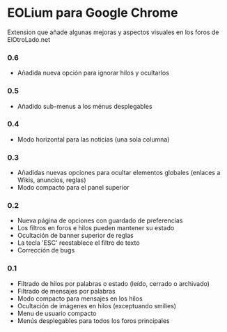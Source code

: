 # EOLium para Google Chrome
Extension que añade algunas mejoras y aspectos visuales en los foros de ElOtroLado.net

### 0.6
* Añadida nueva opción para ignorar hilos y ocultarlos

### 0.5
* Añadido sub-menus a los ménus desplegables

### 0.4
* Modo horizontal para las noticias (una sola columna)

### 0.3
* Añadidas nuevas opciones para ocultar elementos globales (enlaces a Wikis, anuncios, reglas)
* Modo compacto para el panel superior

### 0.2
* Nueva página de opciones con guardado de preferencias
* Los filtros en foros e hilos pueden mantener su estado
* Ocultación de banner superior de reglas
* La tecla 'ESC' reestablece el filtro de texto
* Corrección de bugs

### 0.1
* Filtrado de hilos por palabras o estado (leído, cerrado o archivado)
* Filtrado de mensajes por palabras
* Modo compacto para mensajes en los hilos
* Ocultación de imágenes en hilos (exceptuando smilies)
* Menu de usuario compacto
* Menús desplegables para todos los foros principales

